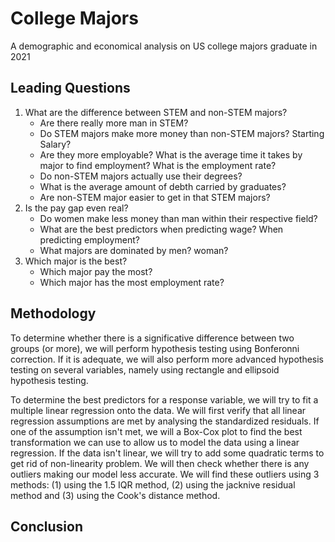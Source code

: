 # College Majors

A demographic and economical analysis on US college majors graduate in 2021


## Leading Questions

1. What are the difference between STEM and non-STEM majors? 
   - Are there really more man in STEM?
   - Do STEM majors make more money than non-STEM majors? Starting Salary? 
   - Are they more employable? What is the average time it takes by major 
     to find employment? What is the employment rate?
   - Do non-STEM majors actually use their degrees?
   - What is the average amount of debth carried by graduates?
   - Are non-STEM major easier to get in that STEM majors?
2. Is the pay gap even real? 
   - Do women make less money than man within their respective field?
   - What are the best predictors when predicting wage? When predicting 
     employment?
   - What majors are dominated by men? woman?
3. Which major is the best? 
   - Which major pay the most?
   - Which major has the most employment rate?


## Methodology

To determine whether there is a significative
difference between two groups (or more), we will perform hypothesis testing 
using Bonferonni correction. If it is adequate, we will also perform 
more advanced hypothesis testing on several variables, namely using rectangle 
and ellipsoid hypothesis testing.

To determine the best predictors for a response variable, we will try to fit 
a multiple linear regression onto the data. We will first verify that all 
linear regression assumptions are met by analysing the standardized residuals.
If one of the assumption isn't met, we will a Box-Cox plot to find the best 
transformation we can use to allow us to model the data using a linear regression.
If the data isn't linear, we will try to add some quadratic terms to get rid 
of non-linearity problem.
We will then check whether there is any outliers making our model less accurate.
We will find these outliers using 3 methods: (1) using the 1.5 IQR method, 
(2) using the jacknive residual method and (3) using the Cook's distance method.



## Conclusion


